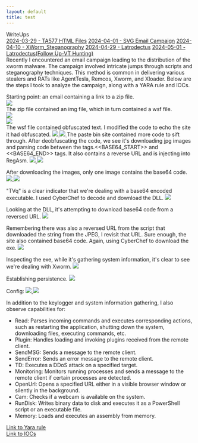 ```yaml
---
layout: default
title: test
---
```

<div class="container">
  <div class="sidebar">
    <div class="category">WriteUps</div>
    <a href="https://mcsx03.github.io/TA577_HTML">2024-03-29 - TA577 HTML Files</a>
    <a href="https://mcsx03.github.io/SVG_EmailAttachments">2024-04-01 - SVG Email Campaign</a>
    <a href="https://mcsx03.github.io/Stego_Campaign">2024-04-10 - XWorm_Steganography</a>
    <a href="https://mcsx03.github.io/Latrodectus">2024-04-29 - Latrodectus</a>
    <a href="https://mcsx03.github.io/Latrodectus_FollowUp">2024-05-01 - Latrodectus(Follow Up-VT Hunting)</a>
  </div>

  <div class="content">
Recently I encountered an email campaign leading to the distribution of the xworm malware. The campaign involved intricate jumps through scripts and steganography techniques. This method is common in delivering various stealers and RATs like AgentTesla, Remcos, Xworm, and Xloader. Below are the steps I took to analyze the campaign, along with a YARA rule and IOCs.

Starting point: an email containing a link to a zip file.
<br>
<a href="Screenshots/stego1.png"> 
<img src="Screenshots/stego1.png">
</a>
<br>
The zip file contained an img file, which in turn contained a wsf file.
<br>
<a href="Screenshots/stego2.png"> 
<img src="Screenshots/stego2.png">
</a>
<br>
<a href="Screenshots/stego3.png"> 
<img src="Screenshots/stego3.png">
</a>
<br>
The wsf file contained obfuscated text. I modified the code to echo the site it had obfuscated.
<a href="Screenshots/stego4.png"> 
<img src="Screenshots/stego4.png">
</a>
<a href="Screenshots/stego5.png"> 
<img src="Screenshots/stego5.png">
</a>
The paste bin site contained more code to sift through. After deobfuscating the code, we see it's downloading jpg images and parsing code between the tags.<<BASE64_START>> and <<BASE64_END>> tags. It also contains a reverse URL and is injecting into RegAsm.
<a href="Screenshots/stego6.png"> 
<img src="Screenshots/stego6.png">
</a>
<a href="Screenshots/stego7.png"> 
<img src="Screenshots/stego7.png">
</a>

After downloading the images, only one image contains the base64 code.
<a href="Screenshots/stego8.png"> 
<img src="Screenshots/stego8.png">
</a>
<a href="Screenshots/stego9.png"> 
<img src="Screenshots/stego9.png">
</a>

"TVq" is a clear indicator that we're dealing with a base64 encoded executable. I used CyberChef to decode and download the DLL.
<a href="Screenshots/stego10.png"> 
<img src="Screenshots/stego10.png">
</a>

Looking at the DLL, it's attempting to download base64 code from a reversed URL. 
<a href="Screenshots/stego13.png"> 
<img src="Screenshots/stego13.png">
</a>

Remembering there was also a reversed URL from the script that downloaded the string from the JPEG, I revisit that URL. Sure enough, the site also contained base64 code. Again, using CyberChef to download the exe.
<a href="Screenshots/stego14.png"> 
<img src="Screenshots/stego14.png">
</a>

Inspecting the exe, while it's gathering system information, it's clear to see we're dealing with Xworm.
<a href="Screenshots/stego17.png"> 
<img src="Screenshots/stego17.png">
</a>

Establishing persistence.
<a href="Screenshots/stego15.png"> 
<img src="Screenshots/stego15.png">
</a>

Config:
<a href="Screenshots/stego16.png"> 
<img src="Screenshots/stego16.png">
</a>
<a href="Screenshots/stego18.png"> 
<img src="Screenshots/stego18.png">
</a>
<br>
  <p>In addition to the keylogger and system information gathering, I also observe capabilities for:</p>
  <ul>
    <li>Read: Parses incoming commands and executes corresponding actions, such as restarting the application, shutting down the system, downloading files, executing commands, etc.</li>
    <li>Plugin: Handles loading and invoking plugins received from the remote client.</li>
    <li>SendMSG: Sends a message to the remote client.</li>
    <li>SendError: Sends an error message to the remote client.</li>
    <li>TD: Executes a DDoS attack on a specified target.</li>
    <li>Monitoring: Monitors running processes and sends a message to the remote client if certain processes are detected.</li>
    <li>OpenUrl: Opens a specified URL either in a visible browser window or silently in the background.</li>
    <li>Cam: Checks if a webcam is available on the system.</li>
    <li>RunDisk: Writes binary data to disk and executes it as a PowerShell script or an executable file.</li>
    <li>Memory: Loads and executes an assembly from memory.</li>
  </ul>
<a href="https://github.com/mcsx03/mcsx03.github.io/blob/main/Yara/Stego.yara">Link to Yara rule</a>
<br>
<a href="https://github.com/mcsx03/mcsx03.github.io/blob/main/IOCs/2024_10_05_Xworm">Link to IOCs</a>
<br>
  </div>
</div>
